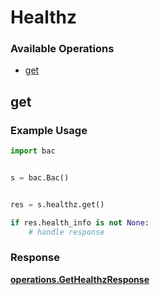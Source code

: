 # Healthz

### Available Operations

* [get](#get)

## get

### Example Usage

```python
import bac


s = bac.Bac()


res = s.healthz.get()

if res.health_info is not None:
    # handle response
```


### Response

**[operations.GetHealthzResponse](../../models/operations/gethealthzresponse.md)**


